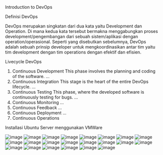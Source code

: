 Introduction to DevOps



Definisi DevOps

DevOps merupakan singkatan dari dua kata yaitu Development dan Operation. Di mana kedua kata tersebut bermakna menggabungkan proses development/pengembangan dari sebuah sistem/aplikasi dengan operation/operasional. Seperti yang disebutkan sebelumnya, DevOps adalah sebuah prinsip developer untuk mengkoordinasikan antar tim yaitu tim development dengan tim operations dengan efektif dan efisien.

Livecycle DevOps

1) Continuous Development This phase involves the planning and coding of the software. ...
2) Continuous Integration This stage is the heart of the entire DevOps lifecycle. ...
3) Continuous Testing This phase, where the developed software is continuously testing for bugs. ...
4) Continuous Monitoring ...
5) Continuous Feedback ...
6) Continuous Deployment ...
7) Continuous Operations


Installasi Ubuntu Server menggunakan VMWare

![image](https://github.com/restubagusananda/uploadscrn/blob/56859bac3c23c7bac50c84c40502e15fd5ee37fc/Cuplikan%20layar%202023-08-29%20002239.png)
![image](https://github.com/restubagusananda/uploadscrn/blob/56859bac3c23c7bac50c84c40502e15fd5ee37fc/Cuplikan%20layar%202023-08-29%20002448.png)
![image](https://github.com/restubagusananda/uploadscrn/blob/56859bac3c23c7bac50c84c40502e15fd5ee37fc/Cuplikan%20layar%202023-08-29%20002526.png)
![image](https://github.com/restubagusananda/uploadscrn/blob/56859bac3c23c7bac50c84c40502e15fd5ee37fc/Cuplikan%20layar%202023-08-29%20002544.png)
![image](https://github.com/restubagusananda/uploadscrn/blob/56859bac3c23c7bac50c84c40502e15fd5ee37fc/Cuplikan%20layar%202023-08-29%20002944.png)
![image](https://github.com/restubagusananda/uploadscrn/blob/56859bac3c23c7bac50c84c40502e15fd5ee37fc/Cuplikan%20layar%202023-08-29%20003005.png)
![image](https://github.com/restubagusananda/uploadscrn/blob/56859bac3c23c7bac50c84c40502e15fd5ee37fc/Cuplikan%20layar%202023-08-29%20004615.png)
![image](https://github.com/restubagusananda/uploadscrn/blob/56859bac3c23c7bac50c84c40502e15fd5ee37fc/Cuplikan%20layar%202023-08-29%20004650.png)
![image](https://github.com/restubagusananda/uploadscrn/blob/56859bac3c23c7bac50c84c40502e15fd5ee37fc/Cuplikan%20layar%202023-08-29%20004848.png)
![image](https://github.com/restubagusananda/uploadscrn/blob/56859bac3c23c7bac50c84c40502e15fd5ee37fc/Cuplikan%20layar%202023-08-29%20004859.png)
![image](https://github.com/restubagusananda/uploadscrn/blob/56859bac3c23c7bac50c84c40502e15fd5ee37fc/Cuplikan%20layar%202023-08-29%20005037.png)
![image](https://github.com/restubagusananda/uploadscrn/blob/56859bac3c23c7bac50c84c40502e15fd5ee37fc/Cuplikan%20layar%202023-08-29%20005123.png)
![image](https://github.com/restubagusananda/uploadscrn/blob/56859bac3c23c7bac50c84c40502e15fd5ee37fc/Cuplikan%20layar%202023-08-29%20005257.png)
![image](https://github.com/restubagusananda/uploadscrn/blob/56859bac3c23c7bac50c84c40502e15fd5ee37fc/Cuplikan%20layar%202023-08-29%20005308.png)
![image](https://github.com/restubagusananda/uploadscrn/blob/56859bac3c23c7bac50c84c40502e15fd5ee37fc/Cuplikan%20layar%202023-08-29%20005611.png)
![image](https://github.com/restubagusananda/uploadscrn/blob/56859bac3c23c7bac50c84c40502e15fd5ee37fc/Cuplikan%20layar%202023-08-29%20005824.png)
![image](https://github.com/restubagusananda/uploadscrn/blob/56859bac3c23c7bac50c84c40502e15fd5ee37fc/Cuplikan%20layar%202023-08-29%20005844.png)
![image](https://github.com/restubagusananda/uploadscrn/blob/56859bac3c23c7bac50c84c40502e15fd5ee37fc/Cuplikan%20layar%202023-08-29%20005931.png)
![image](https://github.com/restubagusananda/uploadscrn/blob/56859bac3c23c7bac50c84c40502e15fd5ee37fc/Cuplikan%20layar%202023-08-29%20084256.png)
![image](https://github.com/restubagusananda/uploadscrn/blob/56859bac3c23c7bac50c84c40502e15fd5ee37fc/Cuplikan%20layar%202023-08-29%20090822.png)
![image](https://github.com/restubagusananda/uploadscrn/blob/56859bac3c23c7bac50c84c40502e15fd5ee37fc/Cuplikan%20layar%202023-08-29%20090928.png)
![image](https://github.com/restubagusananda/uploadscrn/blob/56859bac3c23c7bac50c84c40502e15fd5ee37fc/Cuplikan%20layar%202023-08-29%20092327.png)
